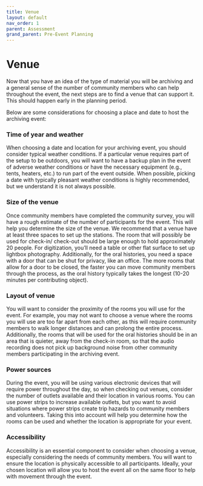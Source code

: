 ```yaml
---
title: Venue
layout: default
nav_order: 1
parent: Assessment
grand_parent: Pre-Event Planning
---
```


# Venue

Now that you have an idea of the type of material you will be archiving and a general sense of the number of community members who can help throughout the event, the next steps are to find a venue that can support it. 
This should happen early in the planning period. 

Below are some considerations for choosing a place and date to host the archiving event:   


### Time of year and weather

When choosing a date and location for your archiving event, you should consider typical weather conditions. If a particular venue requires part of the setup to be outdoors, you will want to have a backup plan in the event of adverse weather conditions or have the necessary equipment (e.g., tents, heaters, etc.) to run part of the event outside. When possible, picking a date with typically pleasant weather conditions is highly recommended, but we understand it is not always possible. 



### Size of the venue 
Once community members have completed the community survey, you will have a rough estimate of the number of participants for the event. This will help you determine the size of the venue. We recommend that a venue have at least three spaces to set up the stations. 
The room that will possibly be used for check-in/ check-out should be large enough to hold approximately 20 people. 
For digitization, you’ll need a table or other flat surface to set up lightbox photography. 
Additionally, for the oral histories, you need a space with a door that can be shut for privacy, like an office. The more rooms that allow for a door to be closed, the faster you can move community members through the process, as the oral history typically takes the longest (10-20 minutes per contributing object). 



### Layout of venue 
You will want to consider the proximity of the rooms you will use for the event. For example, you may not want to choose a venue where the rooms you will use are too far apart from each other, as this will require community members to walk longer distances and can prolong the entire process. Additionally, the rooms that will be used for the oral histories should be in an area that is quieter, away from the check-in room, so that the audio recording does not pick up background noise from other community members participating in the archiving event. 



### Power sources 
During the event, you will be using various electronic devices that will require power throughout the day, so when checking out venues, consider the number of outlets available and their location in various rooms. You can use power strips to increase available outlets, but you want to avoid situations where power strips create trip hazards to community members and volunteers. Taking this into account will help you determine how the rooms can be used and whether the location is appropriate for your event. 



### Accessibility 
Accessibility is an essential component to consider when choosing a venue, especially considering the needs of community members. You will want to ensure the location is physically accessible to all participants. 
Ideally, your chosen location will allow you to host the event all on the same floor to help with movement through the event. 

